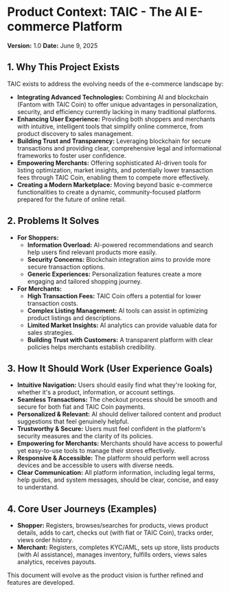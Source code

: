 # Product Context: TAIC - The AI E-commerce Platform

**Version:** 1.0
**Date:** June 9, 2025

## 1. Why This Project Exists

TAIC exists to address the evolving needs of the e-commerce landscape by:
*   **Integrating Advanced Technologies:** Combining AI and blockchain (Fantom with TAIC Coin) to offer unique advantages in personalization, security, and efficiency currently lacking in many traditional platforms.
*   **Enhancing User Experience:** Providing both shoppers and merchants with intuitive, intelligent tools that simplify online commerce, from product discovery to sales management.
*   **Building Trust and Transparency:** Leveraging blockchain for secure transactions and providing clear, comprehensive legal and informational frameworks to foster user confidence.
*   **Empowering Merchants:** Offering sophisticated AI-driven tools for listing optimization, market insights, and potentially lower transaction fees through TAIC Coin, enabling them to compete more effectively.
*   **Creating a Modern Marketplace:** Moving beyond basic e-commerce functionalities to create a dynamic, community-focused platform prepared for the future of online retail.

## 2. Problems It Solves

*   **For Shoppers:**
    *   **Information Overload:** AI-powered recommendations and search help users find relevant products more easily.
    *   **Security Concerns:** Blockchain integration aims to provide more secure transaction options.
    *   **Generic Experiences:** Personalization features create a more engaging and tailored shopping journey.
*   **For Merchants:**
    *   **High Transaction Fees:** TAIC Coin offers a potential for lower transaction costs.
    *   **Complex Listing Management:** AI tools can assist in optimizing product listings and descriptions.
    *   **Limited Market Insights:** AI analytics can provide valuable data for sales strategies.
    *   **Building Trust with Customers:** A transparent platform with clear policies helps merchants establish credibility.

## 3. How It Should Work (User Experience Goals)

*   **Intuitive Navigation:** Users should easily find what they're looking for, whether it's a product, information, or account settings.
*   **Seamless Transactions:** The checkout process should be smooth and secure for both fiat and TAIC Coin payments.
*   **Personalized & Relevant:** AI should deliver tailored content and product suggestions that feel genuinely helpful.
*   **Trustworthy & Secure:** Users must feel confident in the platform's security measures and the clarity of its policies.
*   **Empowering for Merchants:** Merchants should have access to powerful yet easy-to-use tools to manage their stores effectively.
*   **Responsive & Accessible:** The platform should perform well across devices and be accessible to users with diverse needs.
*   **Clear Communication:** All platform information, including legal terms, help guides, and system messages, should be clear, concise, and easy to understand.

## 4. Core User Journeys (Examples)

*   **Shopper:** Registers, browses/searches for products, views product details, adds to cart, checks out (with fiat or TAIC Coin), tracks order, views order history.
*   **Merchant:** Registers, completes KYC/AML, sets up store, lists products (with AI assistance), manages inventory, fulfills orders, views sales analytics, receives payouts.

This document will evolve as the product vision is further refined and features are developed.
